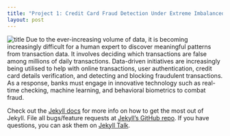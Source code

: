 ```yaml
---
title: "Project 1: Credit Card Fraud Detection Under Extreme Imbalanced Data"
layout: post
---
```

![title](https://github.com/sarahsobri97/sarahportfolio.github.io/blob/master/assets/credit%20card%20fraud%20picture.jpeg)
Due to the ever-increasing volume of data, it is becoming increasingly difficult for a human expert to discover meaningful patterns from transaction data. It involves deciding which transactions are false among millions of daily transactions. Data-driven initiatives are increasingly being utilised to help with online transactions, user authentication, credit card details verification, and detecting and blocking fraudulent transactions. As a response, banks must engage in innovative technology such as real-time checking, machine learning, and behavioral biometrics to combat fraud.




Check out the [Jekyll docs][jekyll-docs] for more info on how to get the most out of Jekyll. File all bugs/feature requests at [Jekyll’s GitHub repo][jekyll-gh]. If you have questions, you can ask them on [Jekyll Talk][jekyll-talk].

[jekyll-docs]: http://jekyllrb.com/docs/home
[jekyll-gh]:   https://github.com/jekyll/jekyll
[jekyll-talk]: https://talk.jekyllrb.com/
